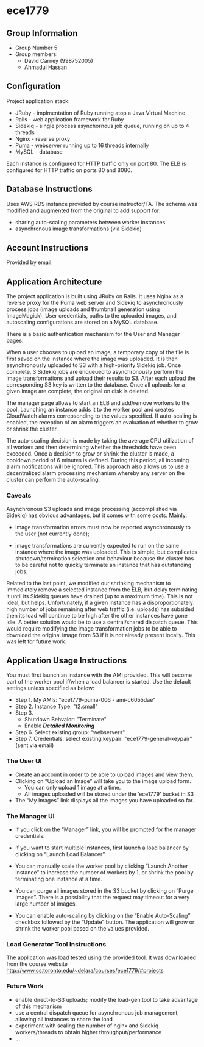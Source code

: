 # ece1779

## Group Information
- Group Number 5
- Group members:
  - David Carney (998752005)
  - Ahmadul Hassan

## Configuration
Project application stack:

- JRuby - implmentation of Ruby running atop a Java Virtual Machine
- Rails - web application framework for Ruby
- Sidekiq - single process asynchornous job queue, running on up to 4 threads
- Nginx - reverse proxy
- Puma - webserver running up to 16 threads internally
- MySQL - database

Each instance is configured for HTTP traffic only on port 80.
The ELB is configured for HTTP traffic on ports 80 and 8080.

## Database Instructions

Uses AWS RDS instance provided by course instructor/TA. The schema was modified 
and augmented from the original to add support for:

- sharing auto-scaling parameters between worker instances
- asynchronous image transformations (via Sidekiq)

## Account Instructions
Provided by email.

## Application Architecture
The project application is built using JRuby on Rails. It uses Nginx as a reverse proxy for the Puma web server and Sidekiq to asynchronously process jobs (image uploads and thumbnail generation using ImageMagick). User credentials, paths to the uploaded images, and autoscaling configurations are stored on a MySQL database.

There is a basic authentication mechanism for the User and Manager pages. 

When a user chooses to upload an image, a temporary copy of the file is first saved on the instance where the image was uploaded. It is then asynchronously uploaded to S3 with a high-priority Sidekiq job. Once complete, 3 Sidekiq jobs are enqueued to asynchronously perform the image transformations and upload their results to S3. After each upload the corresponding S3 key is written to the database. Once all uploads for a given image are complete, the original on disk is deleted.

The manager page allows to start an ELB and add/remove workers to the pool. Launching an instance adds it to the worker pool and creates CloudWatch alarms correpsonding to the values specified. If auto-scaling is enabled, the reception of an alarm triggers an evaluation of whether to grow or shrink the cluster. 

The auto-scaling decision is made by taking the average CPU utilization of all workers and then determining whether the thresholds have been exceeded. Once a decision to grow or shrink the cluster is made, a cooldown period of 6 minutes is defined. During this period, all incoming alarm notifications will be ignored. This approach also allows us to use a decentralized alarm processing mechanism whereby any server on the cluster can perform the auto-scaling.

### Caveats

Asynchronous S3 uploads and image processing (accomplished via Sidekiq) has obvious advantages, but it comes with some costs. Mainly:

- image transformation errors must now be reported asynchronously to the user (not currently done);

- image transformations are currently expected to run on the same instance where the image was uploaded. This is simple, but complicates shutdown/termination selection and behaviour because the cluster has to be careful not to quickly terminate an instance that has outstanding jobs.

Related to the last point, we modified our shrinking mechanism to immediately remove a selected instance from the ELB, but delay terminating it until its Sidekiq queues have drained (up to a maximum time). This is not ideal, but helps. Unfortunately, if a given instance has a disproportionately high number of jobs remaining after web traffic (i.e. uploads) has subsided then its load will continue to be high after the other instances have gone idle. A better solution would be to use a central/shared dispatch queue. This would require modifying the image transformation jobs to be able to download the original image from S3 if it is not already present locally. This was left for future work.

## Application Usage Instructions
You must first launch an instance with the AMI provided. This will become part of the worker pool if/when a load balancer is started.
Use the default settings unless specified as below: 

- Step 1. My AMIs:                      "ece1779-puma-006 - ami-c6055dae"
- Step 2. Instance Type:                "t2.small"
- Step 3.
    - Shutdown Behvaior:            "Terminate" 
    - Enable ***Detailed Monitoring***
- Step 6. Select existing group:        "webservers"
- Step 7. Credentials: select existing keypair:      "ece1779-general-keypair" (sent via email)

### The User UI

- Create an account in order to be able to upload images and view them. 
- Clicking on “Upload an Image” will take you to the image upload form. 
    - You can only upload 1 image at a time.
    - All images uploaded will be stored under the ‘ece1779’ bucket in S3
- The “My Images” link displays all the images you have uploaded so far. 


### The Manager UI

  - If you click on the “Manager” link, you will be prompted for the manager credentials.

  - If you want to start multiple instances, first launch a load balancer by clicking on “Launch Load Balancer”.

  - You can manually scale the worker pool by clicking “Launch Another Instance” to increase the number of workers by 1, or shrink the pool by terminating one instance at a time.

  - You can purge all images stored in the S3 bucket by clicking on “Purge Images”. There is a possibility that the request may timeout for a very large number of images.

  - You can enable auto-scaling by clicking on the “Enable Auto-Scaling” checkbox followed by the “Update” button. The application will grow or shrink the worker pool based on the values provided.


### Load Generator Tool Instructions
The application was load tested using the provided tool. It was downloaded from the course website 
http://www.cs.toronto.edu/~delara/courses/ece1779/#projects


### Future Work

- enable direct-to-S3 uploads; modify the load-gen tool to take advantage of this mechanism
- use a central dispatch queue for asynchronous job management, allowing all instances to share the load
- experiment with scaling the number of nginx and Sidekiq workers/threads to obtain higher throughput/performance
- ...
